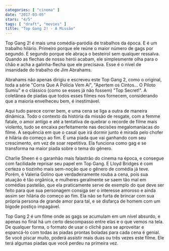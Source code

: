 ```yaml
---
categories: [ "cinema" ]
date: "2017-03-05"
stars: "4/5"
tags: [ "draft", "movies" ]
title: "Top Gang 2! - A Missão"
---
```

Top Gang 2! é mais uma comédia-paródia de trabalhos da época. E
é um trabalho hilário. Primeiro porque ele reúne o maior número de
gags por segundo. E segundo porque ele abraça o besteirol sem qualquer
ressalva. Quando as flechas de nosso herói acabam, ele simplesmente
olha para o chão e acha a galinha-flecha que ele precisava. Esse é o
nível de insanidade do trabalho de Jim Abrahams.

Abrahams não apenas dirigiu e escreveu este Top Gang 2, como o
original, toda a série "Corra Que A Polícia Vem Aí", "Apertem os
Cintos... O Piloto Sumiu" e o clássico (como se esses já não fossem)
"Top Secret!". A coletânea de piadas que todos esses filmes nos fornecem,
considerando que a maioria envelheceu bem, é inestimável.

Aqui tudo parece correr bem, e uma cena se liga a outra de maneira
dinâmica. Todo o contexto da história da missão de resgate, com a
femme fatale, o amor antigo e até a tentativa de quebrar o recorde
de filme mais violento, tudo se encaixa perfeitamente nas decisões
megalomaníacas do filme. A sequência em que o casal que irá dormir
junto é mirada pelo chofer é hilária do começo ao fim. É uma piada
que vai ganhando com seu crescimento, em vez de soar repetitiva. Ela
funciona como gag e se transforma na maior piada sobre o tema do gênero.

Charlie Sheen é o garanhão mais falastrão do cinema na época, e
consegue com facilidade reprisar seu papel em Top Gang. E Lloyd Bridges
é com certeza o tiozinho mais sem-noção que o gênero de comédia
já teve. Porém, é Valeria Golino que verdadeiramente rouba a cena,
pois sua atuação é tão orgânica, e mulheres geralmente se saem tão
mal em comédias pastelão, que ela praticamente serve de exemplo do que
deve ser feito para que sua personagem consiga ser o interesse amoroso e
ainda assim ser hilária do começo ao fim. Ela não se furta de brincar
com sua própria persona de grande amor para tal, e se disfarça de
homem com um bigode postiço impagável.

Top Gang 2 é um filme onde as gags se acumulam em um nível absurdo,
e apenas no final há um certo descompasso entre elas e o que vemos na
tela. De qualquer forma, o formato de usar o clichê para se aproveitar
e espancá-lo com todas as piadas prontas boladas para cada cena é
genial. Se você piscar muito, poderá assistir mais duas ou três vezes
este filme. Ele terá algumas piadas que você perdeu na primeira vez.
